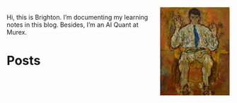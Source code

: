 <img style="float: right;" src="/docs/assets/images/logo.jpg" width=157 height=200 margin=10>

Hi, this is Brighton. I’m documenting my learning notes in this blog. Besides, I’m an AI Quant at Murex.

# Posts
